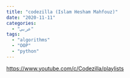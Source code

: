```yaml
---
title: "codezilla (Islam Hesham Mahfouz)"
date: "2020-11-11"
categories:
  - "عربي"
tags:
  - "algorithms"
  - "OOP"
  - "python"
---
```


https://www.youtube.com/c/Codezilla/playlists
